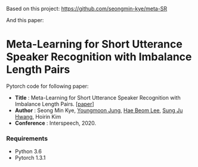Based on this project: https://github.com/seongmin-kye/meta-SR

And this paper:

# Meta-Learning for Short Utterance Speaker Recognition with Imbalance Length Pairs
Pytorch code for following paper:
* **Title** : Meta-Learning for Short Utterance Speaker Recognition with Imbalance Length Pairs. [[paper](https://arxiv.org/abs/2004.02863)]
* **Author** : Seong Min Kye, [Youngmoon Jung](https://github.com/jymsuper), [Hae Beom Lee](https://haebeom-lee.github.io/), [Sung Ju Hwang](http://www.sungjuhwang.com), Hoirin Kim 
* **Conference** : Interspeech, 2020.

### Requirements
* Python 3.6
* Pytorch 1.3.1
